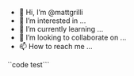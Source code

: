 - 👋 Hi, I’m @mattgrilli
- 👀 I’m interested in ...
- 🌱 I’m currently learning ...
- 💞️ I’m looking to collaborate on ...
- 📫 How to reach me ...

<!---
mattgrilli/mattgrilli is a ✨ special ✨ repository because its `README.md` (this file) appears on your GitHub profile.
You can click the Preview link to take a look at your changes.
--->
``code test```
